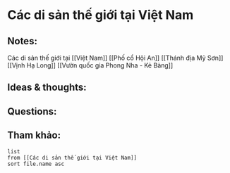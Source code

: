 # Các di sản thế giới tại Việt Nam

## Notes:
Các di sản thế giới tại [[Việt Nam]]
[[Phố cổ Hội An]]
[[Thánh địa Mỹ Sơn]]
[[Vịnh Hạ Long]]
[[Vườn quốc gia Phong Nha - Kẻ Bàng]]

## Ideas & thoughts:

## Questions:


## Tham khảo:
```dataview
list
from [[Các di sản thế giới tại Việt Nam]]
sort file.name asc
```